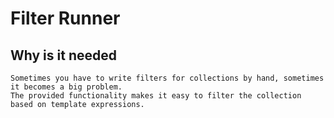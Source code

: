 # Filter Runner 

## Why is it needed 

    Sometimes you have to write filters for collections by hand, sometimes it becomes a big problem. 
    The provided functionality makes it easy to filter the collection based on template expressions.
